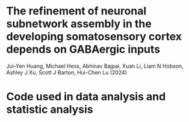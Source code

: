 # The refinement of neuronal subnetwork assembly in the developing somatosensory cortex depends on GABAergic inputs
Jui-Yen Huang, Michael Hess, Abhinav Bajpai, Xuan Li, Liam N Hobson, Ashley J Xu, Scott J Barton, Hui-Chen Lu (2024)
# Code used in data analysis and statistic analysis
